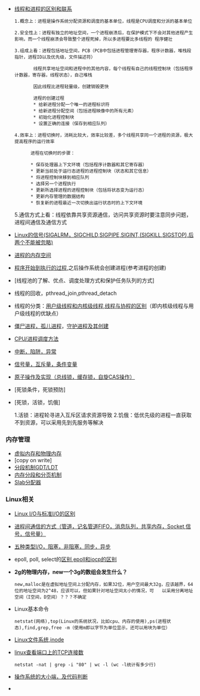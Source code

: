 * [线程和进程的区别和联系](https://blog.csdn.net/shanghairuoxiao/article/details/74012512)

      1.概念上：进程是操作系统分配资源和调度的基本单位，线程是CPU调度和分派的基本单位
  
      2.安全性上：进程有独立的地址空间，一个进程崩溃后，在保护模式下不会对其他进程产生影响，而一个线程崩溃会导致整个进程死掉，所以多进程要比多线程的 程序健壮
  
      3.组成上看：进程包括地址空间，PCB（PCB中包括进程管理寄存器，程序计数器，堆栈段指针，进程ID以及优先级，文件描述符）
            
             线程共享地址空间和进程中的其他内容，每个线程有自己的线程控制块（包括程序计数器，寄存器，线程状态），自己堆栈
             
             因此线程比进程轻量级，创建销毁更快
             
             进程的创建过程
             * 给新进程分配一个唯一的进程标识符
             * 给新进程分配空间（包括进程映像中的所有元素）
             * 初始化进程控制块
             * 设置正确的连接（保存到相应队列）
                         
      4.效率上：进程切换时，消耗比较大，效率比较差，多个线程共享同一个进程的资源，极大提高程序的运行效率
        
            进程在切换时的步骤：

            * 保存处理器上下文环境（包括程序计数器和其它寄存器）
            * 更新当前处于运行态进程的进程控制块（状态和其它信息）
            * 将进程控制块移到相应队列
            * 选择另一个进程执行
            * 更新所选择进程的进程控制块（包括将状态变为运行态）
            * 更新内存管理的数据结构
            * 恢复新的进程最近一次切换出运行状态时的上下文环境
            
  5.通信方式上看：线程依靠共享资源通信，访问共享资源时要注意同步问题，进程间通信及通信方式
* [Linux的信号(SIGALRM，SIGCHILD,SIGPIPE,SIGINT,(SIGKILL,SIGSTOP),后两个不能被忽略)](https://www.cnblogs.com/gaorong/p/6430905.html)
* [进程的内存空间](https://blog.csdn.net/yusiguyuan/article/details/45155035)
* [程序开始到执行的过程](https://www.cnblogs.com/xidian2014/p/8504580.html),之后操作系统会创建进程(参考进程的创建)
* [线程池的了解、优点、调度处理方式和保护任务队列的方式]
* 线程的回收，pthread_join,pthread_detach
* 线程的分类：[用户级线程和内核级线程](https://www.zhihu.com/question/20511233),[线程与协程的区别](../内容索引.md#1-内核级线程与用户级线程的区别)（即内核级线程与用户级线程的优缺点）
* [僵尸进程，孤儿进程](https://www.cnblogs.com/Anker/p/3271773.html)，[守护进程及其创建](https://blog.csdn.net/a511244213/article/details/79625801)
* [CPU/进程调度方法](https://github.com/PJdacainiao/Interview-Summary/blob/master/Summary/%E5%86%85%E5%AE%B9%E7%B4%A2%E5%BC%95.md#2进程调度方法)
* [中断，陷阱，异常](https://www.cnblogs.com/broglie/p/5463359.html)
* [信号量，互斥量，条件变量](https://github.com/arkingc/note/blob/master/%E6%93%8D%E4%BD%9C%E7%B3%BB%E7%BB%9F/%E6%93%8D%E4%BD%9C%E7%B3%BB%E7%BB%9F.md#12-%E4%BA%92%E6%96%A5%E7%9A%84%E8%BD%AF%E4%BB%B6%E6%94%AF%E6%8C%81)
* [原子操作及实现（总线锁，缓存锁，自旋CAS操作）](https://blog.csdn.net/wxw520zdh/article/details/53731146)
* [死锁条件，死锁预防]
* [死锁，活锁，饥俄]

  1.活锁：进程轮寻进入互斥区请求资源导致
  2.饥俄：低优先级的进程一直获取不到资源，可以采用先到先服务等解决
### 内存管理
* [虚拟内存和物理内存](https://blog.csdn.net/lvyibin890/article/details/82217193)
* [copy on write]
* [分段机制GDT/LDT](https://www.cnblogs.com/chenwb89/p/operating_system_003.html)
* [内存分段和分页机制](https://github.com/PJdacainiao/Interview-Summary/blob/master/Summary/%E5%86%85%E5%AE%B9%E7%B4%A2%E5%BC%95.md#3%E5%86%85%E5%AD%98%E7%9A%84%E5%88%86%E6%AE%B5%E5%92%8C%E5%88%86%E9%A1%B5#3内存的分段与分页)
* [Slab分配器](https://blog.csdn.net/yunsongice/article/details/5272715)

### Linux相关
* [Linux I/O与标准I/O的区别](https://blog.csdn.net/XiaoXiaoPengBo/article/details/78296291)
* [进程间通信的方式（管道，记名管道FIFO，消息队列，共享内存，Socket,信号，信号量）](https://www.cnblogs.com/LUO77/p/5816326.html)
* [五种类型I/O，阻塞，非阻塞，同步，异步](https://blog.csdn.net/ghaohao/article/details/80226242)
* epoll, poll, select的[区别](https://www.cnblogs.com/jeakeven/p/5435916.html),[epoll和iocp的区别](https://www.cnblogs.com/lancidie/archive/2013/05/02/3054063.html)
* **2g的物理内存，new一个3g的数组会发生什么？**

      new,malloc是在虚拟地址空间上分配内存，如果32位，用户空间最大32g，应该越界，64位的地址空间为2^48，应该可以，但如果针对地址空间太小的情况，可   以采用分离地址空间（I空间，D空间）？？？不确定
* Linux基本命令

      netstat(网络),top(Linux的系统状况，比如cpu、内存的使用),ps(进程状态),find,grep,free -m（使用m即以字节为单位显示，还可以用块为单位）
* [Linux文件系统,inode](https://www.ibm.com/developerworks/cn/linux/l-cn-hardandsymb-links/index.html)
* [linux查看端口上的TCP连接数](https://www.cnblogs.com/EasonJim/p/8098532.html)

      netstat -nat | grep -i "80" | wc -l (wc -l统计有多少行)
* [操作系统的大小端，及代码判断](https://blog.csdn.net/ArchyLi/article/details/78568915)
* 




